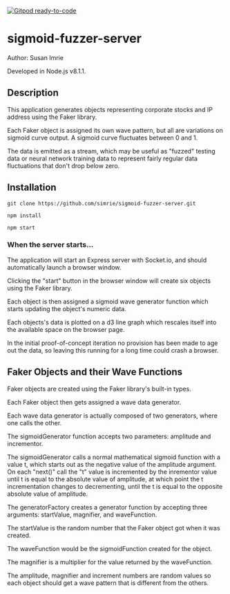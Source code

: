 [![Gitpod ready-to-code](https://img.shields.io/badge/Gitpod-ready--to--code-blue?logo=gitpod)](https://gitpod.io/#https://github.com/simrie/sigmoid-fuzzer-server)

# sigmoid-fuzzer-server

Author:  Susan Imrie

Developed in Node.js v8.1.1.

## Description

This application generates objects representing corporate stocks and IP address using the Faker library.

Each Faker object is assigned its own wave pattern, but all are variations on sigmoid curve output. A sigmoid curve fluctuates between 0 and 1.

The data is emitted as a stream, which may be useful as "fuzzed" testing data or neural network training data to represent fairly regular data fluctuations that don't drop below zero.

## Installation

    git clone https://github.com/simrie/sigmoid-fuzzer-server.git
    
    npm install
    
    npm start

### When the server starts...

The application will start an Express server with Socket.io, and should automatically launch a browser window.

Clicking the "start" button in the browser window will create six objects using the Faker library.  

Each object is then assigned a sigmoid wave generator function which starts updating the object's numeric data.

Each objects's data is plotted on a d3 line graph which rescales itself into the available space on the browser page.

In the initial proof-of-concept iteration no provision has been made to age out the data, so leaving this running for a long time could crash a browser.
 
## Faker Objects and their Wave Functions

Faker objects are created using the Faker library's built-in types.

Each Faker object then gets assigned a wave data generator.

Each wave data generator is actually composed of two generators, where one calls the other.

The sigmoidGenerator function accepts two parameters: amplitude and incrementor.

The sigmoidGenerator calls a normal mathematical sigmoid function with a value t, which starts out as the negative value of the amplitude argument.  On each "next()" call the "t" value is incremented by the inrementor value until t is equal to the absolute value of amplitude, at which point the t incrementation changes to decrementing, until the t is equal to the opposite absolute value of amplitude.

The generatorFactory creates a generator function by accepting three arguments: startValue, magnifier, and waveFunction.

The startValue is the random number that the Faker object got when it was created.

The waveFunction would be the sigmoidFunction created for the object.

The magnifier is a multiplier for the value returned by the waveFunction.

The amplitude, magnifier and increment numbers are random values so each object should get a wave pattern that is different from the others.




